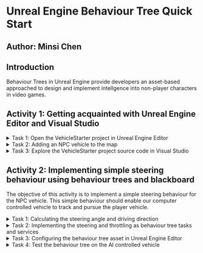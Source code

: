 # Unreal Engine Behaviour Tree Quick Start

## Author: Minsi Chen

## Introduction


Behaviour Trees in Unreal Engine provide developers an asset-based approached to design and implement intellgence into non-player characters in video games.

## Activity 1: Getting acquainted with Unreal Engine Editor and Visual Studio

<details>

<summary> Task 1: Open the VehicleStarter project in Unreal Engine Editor</summary>

</details>

<details>

<summary> Task 2: Adding an NPC vehicle to the map </summary>

</details>

<details>

<summary> Task 3: Explore the VehicleStarter project source code in Visual Studio </summary>

</details>

## Activity 2: Implementing simple steering behaviour using behaviour trees and blackboard

The objective of this activity is to implement a simple steering behaviour for the NPC vehicle.
This simple behaviour should enable our computer controlled vehicle to track and pursue the player vehicle.

<details>

<summary> Task 1: Calculating the steering angle and driving direction </summary>

</details>

<details>

<summary> Task 2: Implementing the steering and throttling as behaviour tree tasks and services

</details>

<details>

<summary> Task 3: Configuring the behaviour tree asset in Unreal Engine Editor </summary>

</details>

<details>

<summary> Task 4: Test the behaviour tree on the AI controlled vehicle </summary>

</details>